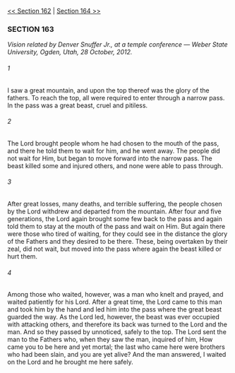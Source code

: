 [<< Section 162](Section%20162.md)  |  [Section 164 >>](Section%20164.md)

### SECTION 163

*Vision related by Denver Snuffer Jr., at a temple conference — Weber State University, Ogden, Utah, 28 October, 2012.*

###### 1
I saw a great mountain, and upon the top thereof was the glory of the fathers. To reach the top, all were required to enter through a narrow pass. In the pass was a great beast, cruel and pitiless.

###### 2
The Lord brought people whom he had chosen to the mouth of the pass, and there he told them to wait for him, and he went away. The people did not wait for Him, but began to move forward into the narrow pass. The beast killed some and injured others, and none were able to pass through.

###### 3
After great losses, many deaths, and terrible suffering, the people chosen by the Lord withdrew and departed from the mountain. After four and five generations, the Lord again brought some few back to the pass and again told them to stay at the mouth of the pass and wait on Him. But again there were those who tired of waiting, for they could see in the distance the glory of the Fathers and they desired to be there. These, being overtaken by their zeal, did not wait, but moved into the pass where again the beast killed or hurt them.

###### 4
Among those who waited, however, was a man who knelt and prayed, and waited patiently for his Lord. After a great time, the Lord came to this man and took him by the hand and led him into the pass where the great beast guarded the way. As the Lord led, however, the beast was ever occupied with attacking others, and therefore its back was turned to the Lord and the man. And so they passed by unnoticed, safely to the top. The Lord sent the man to the Fathers who, when they saw the man, inquired of him, How came you to be here and yet mortal; the last who came here were brothers who had been slain, and you are yet alive? And the man answered, I waited on the Lord and he brought me here safely.